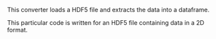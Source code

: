 This converter loads a HDF5 file and extracts the data into a dataframe.

This particular code is written for an HDF5 file containing data in a 2D format.

